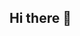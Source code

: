 ## Hi there 👋

<!--
**daniel1264/daniel1264** is a ✨ _special_ ✨ repository because its `README.md` (this file) appears on your GitHub profile.
hoje              joga um fut na ca
cuadra 

